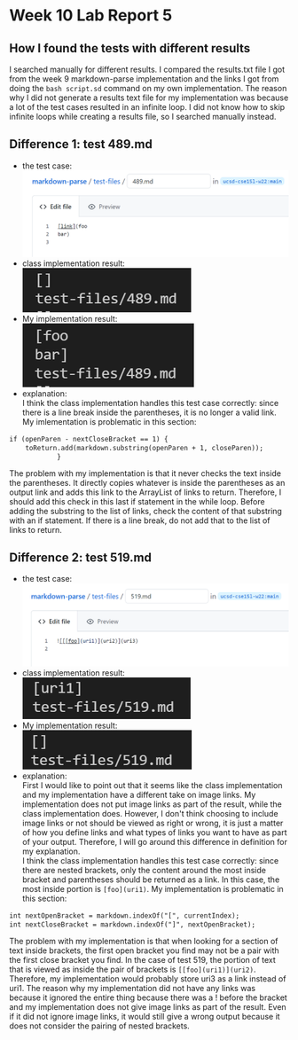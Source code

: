 # Week 10 Lab Report 5

## How I found the tests with different results
I searched manually for different results. I compared the results.txt file I got from the week 9 markdown-parse implementation and the links I got from doing the `bash script.sd` command on my own implementation. The reason why I did not generate a results text file for my implementation was because a lot of the test cases resulted in an infinite loop. I did not know how to skip infinite loops while creating a results file, so I searched manually instead.

## Difference 1: test 489.md
- the test case:  
![test-case-1](test-case-1.png)
- class implementation result:  
![class-result-1](class-result-1.png)
- My implementation result:  
![my-result-1](my-result-1.png)
- explanation:  
I think the class implementation handles this test case correctly: since there is a line break inside the parentheses, it is no longer a valid link. My imlementation is problematic in this section:
```
if (openParen - nextCloseBracket == 1) {
    toReturn.add(markdown.substring(openParen + 1, closeParen));
            }
```
The problem with my implementation is that it never checks the text inside the parentheses. It directly copies whatever is inside the parentheses as an output link and adds this link to the ArrayList of links to return. Therefore, I should add this check in this last if statement in the while loop. Before adding the substring to the list of links, check the content of that substring with an if statement. If there is a line break, do not add that to the list of links to return.


## Difference 2: test 519.md
- the test case:  
![test-case-2](test-case-2.png)
- class implementation result:  
![class-result-2](class-result-2.png)
- My implementation result:  
![my-result-2](my-result-2.png)
- explanation:  
First I would like to point out that it seems like the class implementation and my implementation have a different take on image links. My implementation does not put image links as part of the result, while the class implementation does. However, I don't think choosing to include image links or not should be viewed as right or wrong, it is just a matter of how you define links and what types of links you want to have as part of your output. Therefore, I will go around this difference in definition for my explanation.  
I think the class implementation handles this test case correctly: since there are nested brackets, only the content around the most inside bracket and parentheses should be returned as a link. In this case, the most inside portion is `[foo](uri1)`. My implementation is problematic in this section:
```
int nextOpenBracket = markdown.indexOf("[", currentIndex);
int nextCloseBracket = markdown.indexOf("]", nextOpenBracket);
```
The problem with my implementation is that when looking for a section of text inside brackets, the first open bracket you find may not be a pair with the first close bracket you find. In the case of test 519, the portion of text that is viewed as inside the pair of brackets is `[[foo](uri1)](uri2)`. Therefore, my implementation would probably store uri3 as a link instead of uri1. The reason why my implementation did not have any links was because it ignored the entire thing because there was a ! before the bracket and my implementation does not give image links as part of the result. Even if it did not ignore image links, it would still give a wrong output because it does not consider the pairing of nested brackets.
